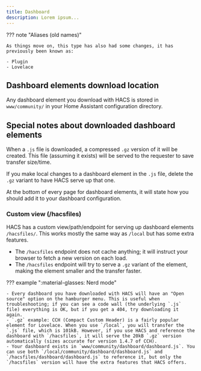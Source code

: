 ```yaml
---
title: Dashboard
description: Lorem ipsum...
---
```


??? note "Aliases (old names)"

    As things move on, this type has also had some changes, it has previously been known as:

    - Plugin
    - Lovelace

## Dashboard elements download location

Any dashboard element you download with HACS is stored in `www/community/` in your Home Assistant configuration directory.

## Special notes about downloaded dashboard elements

When a `.js` file is downloaded, a compressed `.gz` version of it will be created. This file (assuming it exists) will be served to the requester to save transfer size/time.

If you make local changes to a dashboard element in the `.js` file, delete the `.gz` variant to have HACS serve up that one.

At the bottom of every page for dashboard elements, it will state how you should add it to your dashboard configuration.

### Custom view (/hacsfiles)

HACS has a custom view/path/endpoint for serving up dashboard elements `/hacsfiles/`. This works mostly the same way as `/local` but has some extra features.

- The `/hacsfiles` endpoint does not cache anything; it will instruct your browser to fetch a new version on each load.
- The `/hacsfiles` endpoint will try to serve a `.gz` variant of the element, making the element smaller and the transfer faster.

??? example ":material-glasses: Nerd mode"

    - Every dashboard you have downloaded with HACS will have an "Open source" option on the hamburger menu. This is useful when troubleshooting; if you can see a code wall (the underlying `.js` file) everything is OK, but if you get a 404, try downloading it again.
    - `.gz` example: CCH (Compact Custom Header) is a fairly popular element for Lovelace. When you use `/local`, you will transfer the `.js` file, which is 101kB. However, if you use HACS and reference the dashboard with `/hacsfiles`, it will serve the 20kB `.gz` version automatically (sizes accurate for version 1.4.7 of CCH).
    - Your dashboard exists in `www/community/dashboard/dashboard.js`. You can use both `/local/community/dashboard/dashboard.js` and `/hacsfiles/dashboard/dashboard.js` to reference it, but only the `/hacsfiles` version will have the extra features that HACS offers.
